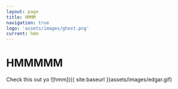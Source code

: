 ```yaml
---
layout: page
title: HMMM
navigation: true
logo: 'assets/images/ghost.png'
current: hmm
---
```


# HMMMMM

Check this out yo
![hmm]({{ site.baseurl }}assets/images/edgar.gif)
